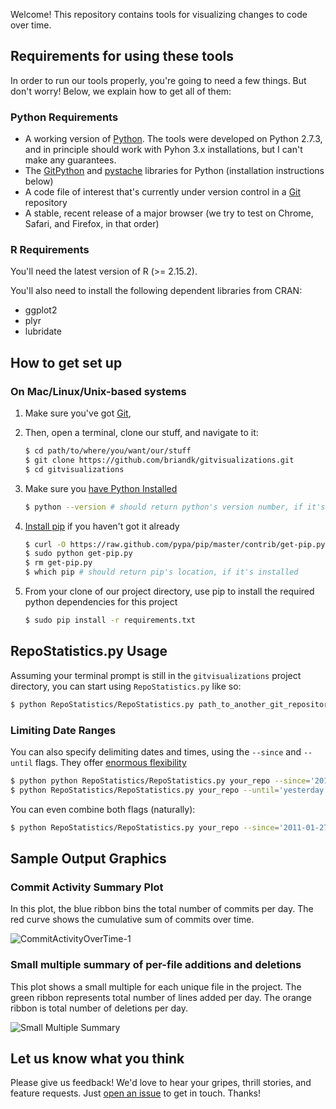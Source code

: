 Welcome! This repository contains tools for visualizing changes to code over time.

## Requirements for using these tools ##

In order to run our tools properly, you're going to need a few things. But don't worry! Below, we explain how to get all of them:

### Python Requirements

- A working version of [Python][1]. The tools were developed on Python 2.7.3, and in principle should work with Pyhon 3.x installations, but I can't make any guarantees.
- The [GitPython][3] and [pystache][5] libraries for Python (installation instructions below)
- A code file of interest that's currently under version control in a [Git][2] repository
- A stable, recent release of a major browser (we try to test on Chrome, Safari, and Firefox, in that order)

### R Requirements

You'll need the latest version of R (>= 2.15.2).

You'll also need to install the following dependent libraries from CRAN:

- ggplot2
- plyr
- lubridate

## How to get set up ##

### On Mac/Linux/Unix-based systems

1. Make sure you've got [Git][2], 
2. Then, open a terminal, clone our stuff, and navigate to it:
    
    ```bash
    $ cd path/to/where/you/want/our/stuff
    $ git clone https://github.com/briandk/gitvisualizations.git
    $ cd gitvisualizations
    ```

3. Make sure you [have Python Installed][6]

    ```bash
    $ python --version # should return python's version number, if it's installed
    ```

4. [Install pip][7] if you haven't got it already

    ```bash
    $ curl -O https://raw.github.com/pypa/pip/master/contrib/get-pip.py
    $ sudo python get-pip.py
    $ rm get-pip.py
    $ which pip # should return pip's location, if it's installed
    ```

5. From your clone of our project directory, use pip to install the required python dependencies for this project

    ```bash
    $ sudo pip install -r requirements.txt
    ```

## RepoStatistics.py Usage

Assuming your terminal prompt is still in the `gitvisualizations` project directory, you can start using `RepoStatistics.py` like so:
  
```bash
$ python RepoStatistics/RepoStatistics.py path_to_another_git_repository
```

### Limiting Date Ranges

You can also specify delimiting dates and times, using the `--since` and `--until` flags. They offer [enormous flexibility][9]

```bash
$ python python RepoStatistics/RepoStatistics.py your_repo --since='2011-01-27'
$ python RepoStatistics/RepoStatistics.py your_repo --until='yesterday'
```

You can even combine both flags (naturally):

```bash
$ python RepoStatistics/RepoStatistics.py your_repo --since='2011-01-27' --until='yesterday'
```


## Sample Output Graphics

### Commit Activity Summary Plot

In this plot, the blue ribbon bins the total number of commits per day. The red curve shows the cumulative sum of commits over time.

![CommitActivityOverTime-1](https://f.cloud.github.com/assets/330036/130325/80a3c67a-7014-11e2-8088-eb696e35fd51.png)

### Small multiple summary of per-file additions and deletions
This plot shows a small multiple for each unique file in the project. The green ribbon represents total number of lines added per day. The orange ribbon is total number of deletions per day.

![Small Multiple Summary](https://f.cloud.github.com/assets/330036/130328/a10e761c-7014-11e2-8de2-53d293812b07.png)

## Let us know what you think

Please give us feedback! We'd love to hear your gripes, thrill stories, and feature requests. Just [open an issue][8] to get in touch. Thanks!

[1]: http://python.org/
[2]: http://git-scm.com
[3]: http://pypi.python.org/pypi/GitPython/0.3.2.RC1
[4]: http://mxcl.github.com/homebrew/
[5]: http://pypi.python.org/pypi/pystache
[6]: http://wiki.python.org/moin/BeginnersGuide/Download
[7]: http://www.pip-installer.org/en/latest/installing.html
[8]: https://github.com/briandk/gitvisualizations/issues/new
[9]: http://www.kernel.org/pub/software/scm/git/docs/git-log.html#_examples

